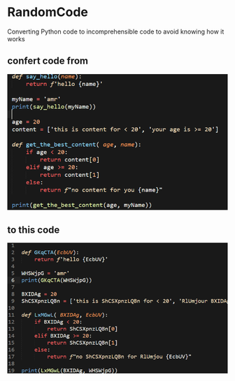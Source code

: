# RandomCode
Converting Python code to incomprehensible code to avoid knowing how it works
## confert code from 
![alt text](/images/1.PNG)

## to this code
![alt text](/images/2.PNG)
